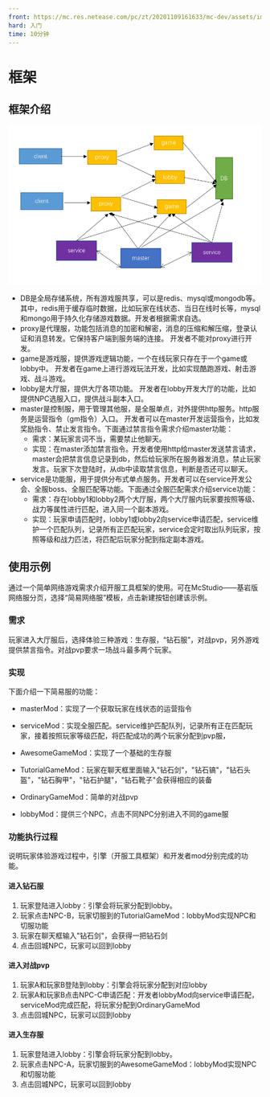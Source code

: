 ```yaml
---
front: https://mc.res.netease.com/pc/zt/20201109161633/mc-dev/assets/img/1559293031316.8e6c38fc.png
hard: 入门
time: 10分钟
---
```


# 框架
## 框架介绍
![](./images/1559293031316.png)


- DB是全局存储系统，所有游戏服共享，可以是redis、mysql或mongodb等。其中，redis用于缓存临时数据，比如玩家在线状态、当日在线时长等，mysql和mongo用于持久化存储游戏数据。开发者根据需求自选。
- proxy是代理服，功能包括消息的加密和解密，消息的压缩和解压缩，登录认证和消息转发。它保持客户端到服务端的连接。 开发者不能对proxy进行开发。
- game是游戏服，提供游戏逻辑功能，一个在线玩家只存在于一个game或lobby中。 开发者在game上进行游戏玩法开发，比如实现酷跑游戏、射击游戏、战斗游戏。
- lobby是大厅服，提供大厅各项功能。 开发者在lobby开发大厅的功能，比如提供NPC选服入口，提供战斗副本入口。
- master是控制服，用于管理其他服，是全服单点，对外提供http服务。http服务是运营指令（gm指令）入口。 开发者可以在master开发运营指令，比如发奖励指令、禁止发言指令。下面通过禁言指令需求介绍master功能：
  - 需求：某玩家言词不当，需要禁止他聊天。
  - 实现：在master添加禁言指令。开发者使用http给master发送禁言请求，master会把禁言信息记录到db，然后给玩家所在服务器发消息，禁止玩家发言。玩家下次登陆时，从db中读取禁言信息，判断是否还可以聊天。
- service是功能服，用于提供分布式单点服务。开发者可以在service开发公会、全服boss、全服匹配等功能。下面通过全服匹配需求介绍service功能：
  - 需求：存在lobby1和lobby2两个大厅服，两个大厅服内玩家要按照等级、战力等属性进行匹配，进入同一个副本游戏。
  - 实现：玩家申请匹配时，lobby1或lobby2向service申请匹配，service维护一个匹配队列，记录所有正匹配玩家，service会定时取出队列玩家，按照等级和战力匹法，将匹配后玩家分配到指定副本游戏。

## 使用示例
通过一个简单网络游戏需求介绍开服工具框架的使用。可在McStudio——基岩版网络服分页，选择“简易网络服”模板，点击新建按钮创建该示例。
### 需求
玩家进入大厅服后，选择体验三种游戏：生存服，“钻石服”，对战pvp，另外游戏提供禁言指令。对战pvp要求一场战斗最多两个玩家。
### 实现

下面介绍一下简易服的功能：

- masterMod：实现了一个获取玩家在线状态的运营指令

- serviceMod：实现全服匹配。service维护匹配队列，记录所有正在匹配玩家，接着按照玩家等级匹配，将匹配成功的两个玩家分配到pvp服，

- AwesomeGameMod：实现了一个基础的生存服

- TutorialGameMod：玩家在聊天框里面输入"钻石剑"，"钻石镐"，"钻石头盔"，"钻石胸甲"，"钻石护腿"，"钻石靴子"会获得相应的装备

- OrdinaryGameMod：简单的对战pvp

- lobbyMod：提供三个NPC，点击不同NPC分别进入不同的game服


### 功能执行过程

说明玩家体验游戏过程中，引擎（开服工具框架）和开发者mod分别完成的功能。

#### 进入钻石服
1. 玩家登陆进入lobby：引擎会将玩家分配到lobby。
2. 玩家点击NPC-B，玩家切服到的TutorialGameMod：lobbyMod实现NPC和切服功能
3. 玩家在聊天框输入"钻石剑"，会获得一把钻石剑
4. 点击回城NPC，玩家可以回到lobby
#### 进入对战pvp
1. 玩家A和玩家B登陆到lobby：引擎会将玩家分配到对应lobby
2. 玩家A和玩家B点击NPC-C申请匹配：开发者lobbyMod向service申请匹配，serviceMod完成匹配，将玩家分配到OrdinaryGameMod
3. 点击回城NPC，玩家可以回到lobby
#### 进入生存服
1. 玩家登陆进入lobby：引擎会将玩家分配到lobby。
2. 玩家点击NPC-A，玩家切服到的AwesomeGameMod：lobbyMod实现NPC和切服功能
3. 点击回城NPC，玩家可以回到lobby